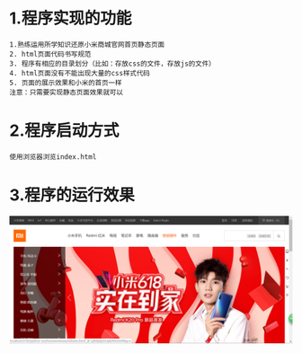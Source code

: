 # 1.程序实现的功能
```
1.熟练运用所学知识还原小米商城官网首页静态页面
2. html页面代码书写规范
3. 程序有相应的目录划分（比如：存放css的文件，存放js的文件）
4. html页面没有不能出现大量的css样式代码
5. 页面的展示效果和小米的首页一样
注意：只需要实现静态页面效果就可以
```
# 2.程序启动方式
```
使用浏览器浏览index.html
```
# 3.程序的运行效果
![](.readme_images/f4275e74.png)